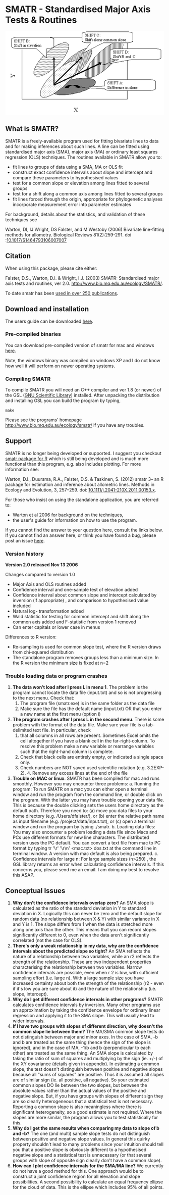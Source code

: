 SMATR - Standardised Major Axis Tests & Routines
============================

![](docs/schematic.gif)

## What is SMATR?

SMATR is a freely-available program used for fitting bivariate lines to data and for making inferences about such lines. A line can be fitted using standardised major axis (SMA), major axis (MA) or ordinary least squares regression (OLS) techniques. The routines available in SMATR allow you to:

* fit lines to groups of data using a SMA, MA or OLS fit
* construct exact confidence intervals about slope and intercept and compare these parameters to hypothesised values
* test for a common slope or elevation among lines fitted to several groups
* test for a shift along a common axis among lines fitted to several groups
* fit lines forced through the origin, appropriate for phylogenetic analyses
incorporate measurement error into parameter estimates

For background, details about the statistics, and validation of these techniques see

Warton, DI, IJ Wright, DS Falster, and M Westoby (2006) Bivariate line-fitting methods for allometry. Biological Reviews 81(2):259-291. doi :[10.1017/S1464793106007007](http://doi.org/10.1017/S1464793106007007)

## Citation

When using this package, please cite either:

Falster, D.S., Warton, D.I. & Wright, I.J. (2003) SMATR: Standardised major axis tests and routines, ver 2.0. http://www.bio.mq.edu.au/ecology/SMATR/.

To date smatr has been [used in over 250 publications](http://scholar.google.com.au/scholar?oi=bibs&hl=en&cites=5039792263257287713,9182054857820256278).

## Download and installation

The users guide can be downloaded [here](https://github.com/dfalster/smatr/releases/download/v2.0/SMATR_users_guide.pdf).

### Pre-compiled binaries

You can download pre-compiled version of smatr for mac and windows [here](https://github.com/dfalster/smatr/releases/tag/v2.0).

Note, the windows binary was compiled on windows XP and I do not know how well it will perform on newer operating systems.

### Compiling SMATR

To compile SMATR you will need an C++ compiler and ver 1.8 (or newer)
of the GSL ([GNU Scientific Library](http://www.gnu.org/software/gsl/)) installed.
After unpacking the distribution and installing GSL you can build the program by typing,

```
make
```

Please see the programs' homepage http://www.bio.mq.edu.au/ecology/smatr/
if you have any troubles.

## Support

SMATR is no longer being developed or supported. I suggest you checkout [smatr  package for R](http://cran.r-project.org/web/packages/smatr/index.html) which is still being developed and is much more functional than this program, e.g. also includes plotting. For more information see:

Warton, D.I., Duursma, R.A., Falster, D.S. & Taskinen, S. (2012) smatr 3– an R package for estimation and inference about allometric lines. Methods in Ecology and Evolution, 3, 257–259. doi: [10.1111/j.2041-210X.2011.00153.x](http://doi.org/10.1111/j.2041-210X.2011.00153.x).

For those who insist on using the standalone application, you are referred to:

- Warton et al 2006 for background on the techniques,
- the user's guide for information on how to use the program.

If you cannot find the answer to your question here, consult the links below. If you cannot find an answer here, or think you have found a bug, please post an issue [here](https://github.com/dfalster/smatr/issues).

### Version history

**Version 2.0 released Nov 13 2006**

Changes compared to version 1.0

* Major Axis and OLS routines added
* Confidence interval and one-sample test of elevation added
* Confidence interval about common slope and intercept calculated by inversion (if appropriate) , and comparison to hypothesised value included
* Natural log- transformation added
* Wald statistic for testing for common intercept and shift along the common axis added and F-statistic from version 1 removed
* Can enter capitals or lower case in menus

Differences to R version:

* Re-sampling is used for common slope test, where the R version draws from chi-squared distribution
* The standalone program removes groups less than a minimum size. In the R version the minimum size is fixed at n=2

### Trouble loading data or program crashes

1. **The data won’t load after I press L in menu 1**. The problem is the program cannot locate the data file (input.txt) and so is not progressing to the next menu. Check that:
	1. The program file (smatr.exe) is in the same folder as the data file
	2. Make sure the file has the default name (input.txt) OR that you enter a new name at the first menu (option i)
2. **The program crashes after I press L in the second menu**. There is some problem with the format of the data file. Make sure your file is a tab-delimited text file. In particular, check
	1. that all columns in all rows are present. Sometimes Excel omits the cell altogether if you have a blank cell in the far-right-column. To resolve this problem make a new variable or rearrange variables such that the right-hand column is complete.
	2. Check that black cells are entirely empty, or indicated a single space only.
	3. Check numbers are NOT saved used scientific notation (e.g. 3.2EXP-2).
		4. Remove any excess lines at the end of the file
3. **Trouble on MAC or linux**. SMATR has been compiled for mac and runs smoothly. However you may encounter three problems:
	a. Running the program: To run SMATR on a mac you can either open a terminal window and run the program from the command line, or double click on the program. With the latter you may have trouble opening your data file. This is because the double clicking sets the users home directory as the default path. Therefore you need to:
		(a) move you data files to your home directory (e.g. /Users/dfalster/), or (b) enter the relative path name as input filename (e.g. /project/data/input.txt), or
		(c) open a terminal window and run the program by typing ./smatr.
	b. Loading data files: You may also encounter a problem loading a data file since Macs and PCs use different formats for new line characters. The distributed version uses the PC default. You can convert a text file from mac to PC format by typing tr '\r' '\r\n' <mac.txt> dos.txt at the command line in terminal window. A version with mac default is also being prepared.
	c. Confidence intervals for large n: For large sample sizes (n>250) , the GSL library returns an error when calculating confidence intervals. If this concerns you, please send me an email. I am doing my best to resolve this ASAP.

## Conceptual Issues

1. **Why don’t the confidence intervals overlap zero?**
	An SMA slope is calculated as the ratio of the standard deviation in Y to standard deviation in X. Logically this can never be zero and the default slope for random data (no relationship between X & Y) with similar variance in X and Y is 1. The slope differs from 1 when the data is stretched more along one axis than the other. This means that you can record slopes significantly different to 0, even when the data aren't significantly correlated (not the case for OLS).
2. **There's only a weak relationship in my data, why are the confidence intervals about the predicted slope so tight?**
	An SMA reflects the nature of a relationship between two variables, while an r2 reflects the strength of the relationship. These are two independent properties characterising the relationship between two variables. Narrow confidence intervals are possible, even when r 2 is low, with sufficient sampling effort (i.e. large n). With a large sample size you have increased certainty about both the strength of the relationship (r2 - even if it's low you are sure about it) and the nature of the relationship (i.e. slope, intercept).
3. **Why do I get different confidence intervals in other programs?**
	SMATR calculates confidence intervals by inversion. Many other programs use an approximation by taking the confidence envelope for ordinary linear regression and applying it to the SMA slope. This will usually lead to wider intervals.
4. **If I have two groups with slopes of different direction, why doesn't the common slope lie between them?**
	The MA/SMA common slope tests do not distinguish between major and minor axes. In the case of SMA, -b and b are treated as the same thing (hence the sign of the slope is ignored), and in the case of MA, -1/b and b (perpendicular to each other) are treated as the same thing. An SMA slope is calculated by taking the ratio of sum of squares and multiplying by the sign (ie. +/-) of the XY covariance (details given in appendix). In estimating a common slope, the test doesn't distinguish between positive and negative slopes because all "sums of squares" are positive. Thus it is assumed all slopes are of similar sign (ie. all positive, all negative). So your estimated common slopes DO lie between the two slopes, but between the absolute values rather than the actual values of the positive and negative slope. But, if you have groups with slopes of different sign they are so clearly heterogeneous that a statistical test is not necessary. Reporting a common slope is also meaningless where there is significant heterogeneity, so a good estimate is not required. Where the slopes are more similar, the program allows you to test statistically for this.
5. **Why do I get the same results when comparing my data to slope of b and –b?**
	The one (and multi) sample slope tests do not distinguish between positive and negative slope values. In general this quirky property shouldn't lead to many problems since your intuition should tell you that a positive slope is obviously different to a hypothesised negative slope and a statistical test is unnecessary (or that several groups with slope of opposite sign clearly don't have a common slope).
6. **How can I plot confidence intervals for the SMA/MA line?**
	We currently do not have a good method for this. One approach would be to construct a joint confidence region for all elevation and slope possibilities. A second possibility to calculate an equal frequency ellipse for the cloud of data. This is the ellipse which includes 95% of all points.
